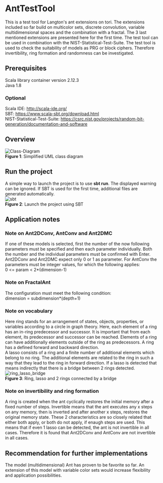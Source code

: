 # AntTestTool
This is a test tool for Langton's ant extensions on tori. The extensions included so far build on multicolor sets, discrete convolution, variable multidimensional spaces and the combination with a fractal. The 3 last mentioned extensions are presented here for the first time. The test tool can be used in combination with the NIST-Statistical-Test-Suite. The test tool is used to check the suitability of models as PRG or block ciphers. Therefore invertibility, ring formation and randomness can be investigated. 

## Prerequisites
Scala library container version 2.12.3  
Java 1.8
### Optional
Scala IDE: http://scala-ide.org/  
SBT: https://www.scala-sbt.org/download.html  
NIST-Statistical-Test-Suite: https://csrc.nist.gov/projects/random-bit-generation/documentation-and-software

## Overview
![Class-Diagram](https://user-images.githubusercontent.com/61475724/120396799-78121280-c337-11eb-9c35-28b438dd62b5.png)  
__Figure 1__: Simplified UML class diagram

## Run the project
A simple way to launch the project is to use __sbt run__. The displayed warning can be ignored. If SBT is used for the first time, additional files are generated automatically.  
![sbt](https://user-images.githubusercontent.com/61475724/119367180-fb859100-bcb1-11eb-89f6-5aa7e7a11ca4.PNG)  
__Figure 2__: Launch the project using SBT

## Application notes
### Note on Ant2DConv, AntConv and Ant2DMC
If one of these models is selected, first the number of the now following parameters must be specified and then each parameter individually. Both the number and the individual parameters must be confirmed with Enter. Ant2DConv and Ant2DMC expect only 0 or 1 as parameter. For AntConv the parameters must be integer values, for which the following applies:  
0 <= param < 2*(dimension-1)
### Note on FractalAnt
The configuration must meet the following condition:  
dimension = subdimension*(depth+1)  

### Note on vocabulary
Here ring stands for an arrangement of states, objects, properties, or variables according to a circle in graph theory. Here, each element of a ring has an in-ring predecessor and successor. It is important that from each element, its predecessor and successor can be reached. Elements of a ring can have additionally elements outside of the ring as predecessors. A ring has a defined forward and backward direction.  
A lasso consists of a ring and a finite number of additional elements which belong to no ring. The additional elements are related to the ring in such a way that they lead to the ring in forward direction. If a lasso is detected that means indirectly that there is a bridge between 2 rings detected.
![ring_lasso_bridge](https://user-images.githubusercontent.com/61475724/119404442-1b33ae00-bce0-11eb-99bd-e0377c761c61.png)  
__Figure 3__: Ring, lasso and 2 rings connected by a bridge

### Note on invertibility and ring formation
A ring is created when the ant cyclically restores the initial memory after a fixed number of steps. Invertible means that the ant executes any x steps on any memory, then is inverted and after another x steps, restores the original memory state. These 2 characteristics are so closely related that either both apply, or both do not apply, if enaugh steps are used. This means that if even 1 lasso can be detected, the ant is not invertible in all cases. Therefore it is found that Ant2DConv and AntConv are not invertible in all cases.

## Recommendation for further implementations
The model (multidimensional) Ant has proven to be favorite so far. An extension of this model with variable color sets would increase flexibility and application possibilities.

